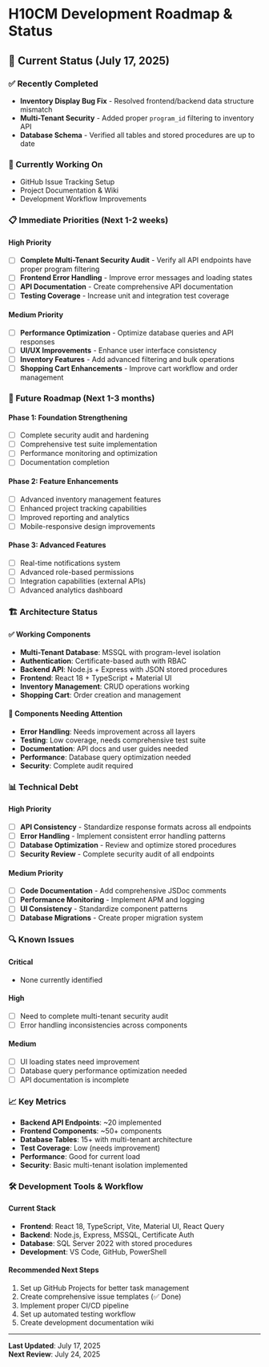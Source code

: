 # H10CM Development Roadmap & Status

## 🎯 Current Status (July 17, 2025)

### ✅ Recently Completed
- **Inventory Display Bug Fix** - Resolved frontend/backend data structure mismatch
- **Multi-Tenant Security** - Added proper `program_id` filtering to inventory API
- **Database Schema** - Verified all tables and stored procedures are up to date

### 🔧 Currently Working On
- GitHub Issue Tracking Setup
- Project Documentation & Wiki
- Development Workflow Improvements

### 📋 Immediate Priorities (Next 1-2 weeks)

#### High Priority
- [ ] **Complete Multi-Tenant Security Audit** - Verify all API endpoints have proper program filtering
- [ ] **Frontend Error Handling** - Improve error messages and loading states
- [ ] **API Documentation** - Create comprehensive API documentation
- [ ] **Testing Coverage** - Increase unit and integration test coverage

#### Medium Priority  
- [ ] **Performance Optimization** - Optimize database queries and API responses
- [ ] **UI/UX Improvements** - Enhance user interface consistency
- [ ] **Inventory Features** - Add advanced filtering and bulk operations
- [ ] **Shopping Cart Enhancements** - Improve cart workflow and order management

### 🚀 Future Roadmap (Next 1-3 months)

#### Phase 1: Foundation Strengthening
- [ ] Complete security audit and hardening
- [ ] Comprehensive test suite implementation
- [ ] Performance monitoring and optimization
- [ ] Documentation completion

#### Phase 2: Feature Enhancements
- [ ] Advanced inventory management features
- [ ] Enhanced project tracking capabilities
- [ ] Improved reporting and analytics
- [ ] Mobile-responsive design improvements

#### Phase 3: Advanced Features
- [ ] Real-time notifications system
- [ ] Advanced role-based permissions
- [ ] Integration capabilities (external APIs)
- [ ] Advanced analytics dashboard

### 🏗️ Architecture Status

#### ✅ Working Components
- **Multi-Tenant Database**: MSSQL with program-level isolation
- **Authentication**: Certificate-based auth with RBAC
- **Backend API**: Node.js + Express with JSON stored procedures
- **Frontend**: React 18 + TypeScript + Material UI
- **Inventory Management**: CRUD operations working
- **Shopping Cart**: Order creation and management

#### 🔧 Components Needing Attention
- **Error Handling**: Needs improvement across all layers
- **Testing**: Low coverage, needs comprehensive test suite
- **Documentation**: API docs and user guides needed
- **Performance**: Database query optimization needed
- **Security**: Complete audit required

### 📊 Technical Debt

#### High Priority
- [ ] **API Consistency** - Standardize response formats across all endpoints
- [ ] **Error Handling** - Implement consistent error handling patterns
- [ ] **Database Optimization** - Review and optimize stored procedures
- [ ] **Security Review** - Complete security audit of all endpoints

#### Medium Priority
- [ ] **Code Documentation** - Add comprehensive JSDoc comments
- [ ] **Performance Monitoring** - Implement APM and logging
- [ ] **UI Consistency** - Standardize component patterns
- [ ] **Database Migrations** - Create proper migration system

### 🔍 Known Issues

#### Critical
- None currently identified

#### High
- [ ] Need to complete multi-tenant security audit
- [ ] Error handling inconsistencies across components

#### Medium
- [ ] UI loading states need improvement
- [ ] Database query performance optimization needed
- [ ] API documentation is incomplete

### 📈 Key Metrics

- **Backend API Endpoints**: ~20 implemented
- **Frontend Components**: ~50+ components
- **Database Tables**: 15+ with multi-tenant architecture
- **Test Coverage**: Low (needs improvement)
- **Performance**: Good for current load
- **Security**: Basic multi-tenant isolation implemented

### 🛠️ Development Tools & Workflow

#### Current Stack
- **Frontend**: React 18, TypeScript, Vite, Material UI, React Query
- **Backend**: Node.js, Express, MSSQL, Certificate Auth
- **Database**: SQL Server 2022 with stored procedures
- **Development**: VS Code, GitHub, PowerShell

#### Recommended Next Steps
1. Set up GitHub Projects for better task management
2. Create comprehensive issue templates (✅ Done)
3. Implement proper CI/CD pipeline
4. Set up automated testing workflow
5. Create development documentation wiki

---

**Last Updated**: July 17, 2025  
**Next Review**: July 24, 2025
